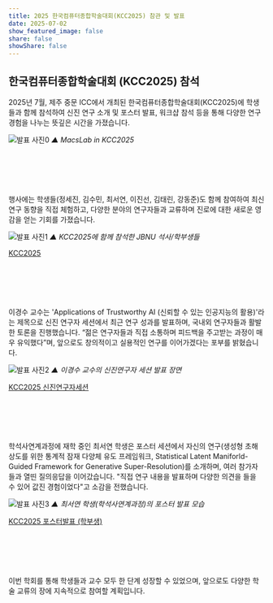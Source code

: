 ```yaml
---
title: 2025 한국컴퓨터종합학술대회(KCC2025) 참관 및 발표
date: 2025-07-02
show_featured_image: false
share: false
showShare: false
---
```



## 한국컴퓨터종합학술대회 (KCC2025) 참석

2025년 7월, 제주 중문 ICC에서 개최된 한국컴퓨터종합학술대회(KCC2025)에 학생들과 함께 참석하여 신진 연구 소개 및 포스터 발표, 워크샵 참석 등을 통해 다양한 연구 경험을 나누는 뜻깊은 시간을 가졌습니다.

![발표 사진0](KCC2025/KCC2025_feature.png)
*▲ MacsLab in KCC2025*

<br><br>
---


행사에는 학생들(정세진, 김수민, 최서연, 이진선, 김태린, 강동준)도 함께 참여하여 최신 연구 동향을 직접 체험하고, 다양한 분야의 연구자들과 교류하며 진로에 대한 새로운 영감을 얻는 기회를 가졌습니다.


![발표 사진1](KCC2025/KCC2025_All.png)
*▲ KCC2025에 함께 참석한 JBNU 석사/학부생들*


[KCC2025](https://www.kiise.or.kr/conference/kcc/2025/)


<br><br>
---


이경수 교수는 'Applications of Trustworthy AI (신뢰할 수 있는 인공지능의 활용)'라는 제목으로 신진 연구자 세션에서 최근 연구 성과를 발표하며, 국내외 연구자들과 활발한 토론을 진행했습니다. “젊은 연구자들과 직접 소통하며 피드백을 주고받는 과정이 매우 유익했다”며, 앞으로도 창의적이고 실용적인 연구를 이어가겠다는 포부를 밝혔습니다.


![발표 사진2](KCC2025/KCC2025_KSL.png)
*▲ 이경수 교수의 신진연구자 세션 발표 장면*


[KCC2025 신진연구자세션](https://kcc2025.kiise.or.kr/Proceedings/chart.asp)


<br><br>
---


학석사연계과정에 재학 중인 최서연 학생은 포스터 세션에서 자신의 연구(생성형 초해상도를 위한 통계적 잠재 다양체 유도 프레임워크, Statistical Latent Maniforld-Guided Framework for Generative Super-Resolution)를 소개하며, 여러 참가자들과 열띤 질의응답을 이어갔습니다. "직접 연구 내용을 발표하며 다양한 의견을 들을 수 있어 값진 경험이었다"고 소감을 전했습니다.


![발표 사진3](KCC2025/KCC2025_SYC.jpeg)
*▲ 최서연 학생(학석사연계과정)의 포스터 발표 모습*


[KCC2025 포스터발표 (학부생)](https://www.kiise.or.kr/conference/kcc/2025)


<br><br>
---

이번 학회를 통해 학생들과 교수 모두 한 단계 성장할 수 있었으며, 앞으로도 다양한 학술 교류의 장에 지속적으로 참여할 계획입니다.


<style>
.featured-image-wrapper {
	display: none !important;
}
</style>